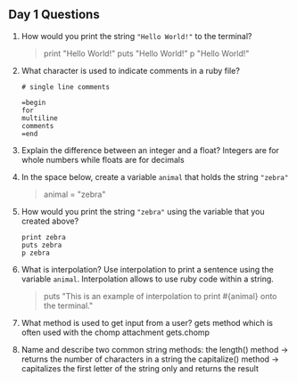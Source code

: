 ## Day 1 Questions

1. How would you print the string `"Hello World!"` to the terminal?

    > print "Hello World!"
    > puts "Hello World!"
    > p "Hello World!"

1. What character is used to indicate comments in a ruby file?
    ```
    # single line comments
    ```
    
    ```
    =begin
    for
    multiline
    comments
    =end
    ```

1. Explain the difference between an integer and a float?
    Integers are for whole numbers while floats are for decimals

1. In the space below, create a variable `animal` that holds the string `"zebra"`
    > animal = "zebra"

1. How would you print the string `"zebra"` using the variable that you created above?

    ```
    print zebra
    puts zebra
    p zebra
    ```

1. What is interpolation? Use interpolation to print a sentence using the variable `animal`.
    Interpolation allows to use ruby code within a string.

    > puts "This is an example of interpolation to print #{animal} onto the terminal."

1. What method is used to get input from a user?
    gets method which is often used with the chomp attachment
    gets.chomp

1. Name and describe two common string methods:
    the length() method -> returns the number of characters in a string
    the capitalize() method -> capitalizes the first letter of the string only and returns the result
